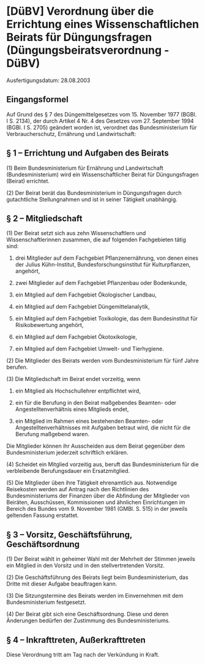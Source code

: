 # [DüBV] Verordnung über die Errichtung eines Wissenschaftlichen Beirats für Düngungsfragen  (Düngungsbeiratsverordnung - DüBV)

Ausfertigungsdatum: 28.08.2003

 

## Eingangsformel

Auf Grund des § 7 des Düngemittelgesetzes vom 15. November 1977 (BGBl. I S. 2134), der durch Artikel 4 Nr. 4 des Gesetzes vom 27. September 1994 (BGBl. I S. 2705) geändert worden ist, verordnet das Bundesministerium für Verbraucherschutz, Ernährung und Landwirtschaft:


## § 1 – Errichtung und Aufgaben des Beirats

(1) Beim Bundesministerium für Ernährung und Landwirtschaft (Bundesministerium) wird ein Wissenschaftlicher Beirat für Düngungsfragen (Beirat) errichtet.

(2) Der Beirat berät das Bundesministerium in Düngungsfragen durch gutachtliche Stellungnahmen und ist in seiner Tätigkeit unabhängig.


## § 2 – Mitgliedschaft

(1) Der Beirat setzt sich aus zehn Wissenschaftlern und Wissenschaftlerinnen zusammen, die auf folgenden Fachgebieten tätig sind:

1. drei Mitglieder auf dem Fachgebiet Pflanzenernährung, von denen eines der Julius Kühn-Institut, Bundesforschungsinstitut für Kulturpflanzen, angehört,

2. zwei Mitglieder auf dem Fachgebiet Pflanzenbau oder Bodenkunde,

3. ein Mitglied auf dem Fachgebiet Ökologischer Landbau,

4. ein Mitglied auf dem Fachgebiet Düngemittelanalytik,

5. ein Mitglied auf dem Fachgebiet Toxikologie, das dem Bundesinstitut für Risikobewertung angehört,

6. ein Mitglied auf dem Fachgebiet Ökotoxikologie,

7. ein Mitglied auf dem Fachgebiet Umwelt- und Tierhygiene.

(2) Die Mitglieder des Beirats werden vom Bundesministerium für fünf Jahre berufen.

(3) Die Mitgliedschaft im Beirat endet vorzeitig, wenn

1. ein Mitglied als Hochschullehrer entpflichtet wird,

2. ein für die Berufung in den Beirat maßgebendes Beamten- oder Angestelltenverhältnis eines Mitglieds endet,

3. ein Mitglied im Rahmen eines bestehenden Beamten- oder Angestelltenverhältnisses mit Aufgaben betraut wird, die nicht für die Berufung maßgebend waren.

Die Mitglieder können ihr Ausscheiden aus dem Beirat gegenüber dem Bundesministerium jederzeit schriftlich erklären.

(4) Scheidet ein Mitglied vorzeitig aus, beruft das Bundesministerium für die verbleibende Berufungsdauer ein Ersatzmitglied.

(5) Die Mitglieder üben ihre Tätigkeit ehrenamtlich aus. Notwendige Reisekosten werden auf Antrag nach den Richtlinien des Bundesministeriums der Finanzen über die Abfindung der Mitglieder von Beiräten, Ausschüssen, Kommissionen und ähnlichen Einrichtungen im Bereich des Bundes vom 9. November 1981 (GMBl. S. 515) in der jeweils geltenden Fassung erstattet.


## § 3 – Vorsitz, Geschäftsführung, Geschäftsordnung

(1) Der Beirat wählt in geheimer Wahl mit der Mehrheit der Stimmen jeweils ein Mitglied in den Vorsitz und in den stellvertretenden Vorsitz.

(2) Die Geschäftsführung des Beirats liegt beim Bundesministerium, das Dritte mit dieser Aufgabe beauftragen kann.

(3) Die Sitzungstermine des Beirats werden im Einvernehmen mit dem Bundesministerium festgesetzt.

(4) Der Beirat gibt sich eine Geschäftsordnung. Diese und deren Änderungen bedürfen der Zustimmung des Bundesministeriums.


## § 4 – Inkrafttreten, Außerkrafttreten

Diese Verordnung tritt am Tag nach der Verkündung in Kraft.
